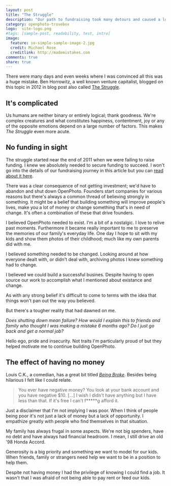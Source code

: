 ```yaml
---
layout: post
title: "The Struggle"
description: "Our path to fundraising took many detours and caused a lot more stress than I imagined."
category: openphoto-trovebox
logo:  site-logo.png
#tags: [sample-post, readability, test, intro]
image:
  feature: so-simple-sample-image-2.jpg
  credit: Michael Rose
  creditlink: http://mademistakes.com
comments: true
share: true
---
```


There were many days and even weeks where I was convinced all this was a huge mistake.
Ben Horrowitz, a well known venture capitalist, blogged on this topic in 2012 in blog post also called [The Struggle](http://www.bhorowitz.com/the_struggle).

## It's complicated

Us humans are neither binary or entirely logical; thank goodness.
We're complex creatures and what constitutes happiness, contentment, joy or any of the opposite emotions depend on a large number of factors.
This makes *The Struggle* even more acute.

## No funding in sight

The struggle started near the end of 2011 when we were failing to raise funding.
I knew we absolutely needed to secure funding to succeed.
I won't go into the details of our fundraising journey in this article but you can [read about it here](../fundraising/).

There was a clear consequence of not getting investment; we'd have to abandon and shut down OpenPhoto.
Founders start companies for various reasons but there's always a common thread of believing strongly in something.
It might be a belief that building something will improve people's lives, make you a lot of money or change something that's in need of change.
It's often a combination of these that drive founders.

I believed OpenPhoto needed to exist.
I'm a bit of a nostalgic.
I love to relive past moments.
Furthermore it became really important to me to preserve the memories of our family's everyday life.
One day I hope to sit with my kids and show them photos of their childhood; much like my own parents did with me.

I believed something needed to be changed. Looking around at how everyone dealt with, or didn't deal with, archiving photos I knew something had to change.

I believed we could build a successful busines. Despite having to open source our work to accomplish what I mentioned about existance and change.

As with any strong belief it's difficult to come to terms with the idea that things won't pan out the way you believed.

But there's a tougher reality that had dawned on me.

*Does shutting down mean failure?
How would I explain this to friends and family who thought I was making a mistake 6 months ago?
Do I just go back and get a normal job?*

Hello ego, pride and insecurity.
Not traits I'm particularly proud of but they helped motivate me to continue building OpenPhoto.

## The effect of having no money

Louis C.K., a comedian, has a great bit titled *[Being Broke](https://www.youtube.com/watch?v=J0rSXjVuJVg)*.
Besides being hilarious I felt like I could relate.

> You ever have negative money? You look at your bank account and you have negative $10. [...] I wish I didn't have anything but I have less than that. If it's free I can't f*****g afford it.

Just a disclaimer that I'm not implying I was poor.
When I think of people being poor it's not just a lack of money but a lack of opportunity.
I empathize greatly with people who find themselves in that situation.

My family has always frugal in some aspects.
We're not big spenders, have no debt and have always had financial headroom.
I mean, I still drive an old '98 Honda Accord.

Generosity is a big priority and something we want to model for our kids.
When friends, family or strangers need help we want to be in a position to help them.



Despite not having money I had the privilege of knowing I could find a job.
It wasn't that I was afraid of not being able to pay rent or feed our kids.

